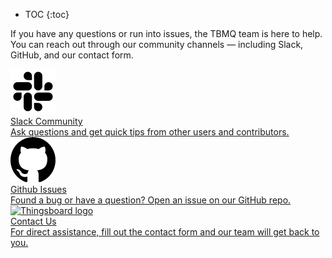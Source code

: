 * TOC
{:toc}

If you have any questions or run into issues, the TBMQ team is here to help. You can reach out through our community channels — including Slack, GitHub, and our contact form.

<div class="doc-features row mt-4">
    <div class="col-12 col-sm-6 col-lg col-xxl-6 col-4xl mb-4">
        <a class="feature-card" href="https://join.slack.com/t/tbmq/shared_invite/zt-31kk3315e-5jtPw8YAKskq1KkUqTrTyQ">
            <img class="feature-logo" src="/images/mqtt-broker/slack-logo.svg" alt="Slack logo">
            <div class="feature-title">Slack Community</div>
            <div class="feature-text">
                Ask questions and get quick tips from other users and contributors.
            </div>
        </a>
    </div>
    <div class="col-12 col-sm-6 col-lg col-xxl-6 col-4xl mb-4">
        <a class="feature-card" href="https://github.com/thingsboard/tbmq/issues?q=is%3Aissue">
            <img class="feature-logo" src="/images/mqtt-broker/github-logo.svg" alt="Github logo">
            <div class="feature-title">Github Issues</div>
            <div class="feature-text">
                Found a bug or have a question? Open an issue on our GitHub repo.
            </div>
        </a>
    </div>
    <div class="col-12 col-sm-6 col-lg col-xxl-6 col-4xl mb-4">
        <a class="feature-card" href="/docs/contact-us/?subject=TBMQ">
            <img class="feature-logo" src="/images/feature-logo/thingsboard-logo.svg" alt="Thingsboard logo">
            <div class="feature-title">Contact Us</div>
            <div class="feature-text">
                For direct assistance, fill out the contact form and our team will get back to you.
            </div>
        </a>
    </div>
</div>